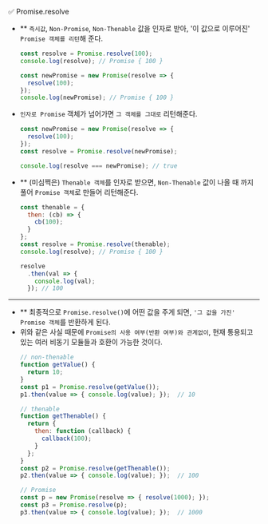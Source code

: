 ✅ Promise.resolve

* ** `즉시값`, `Non-Promise`, `Non-Thenable` 값을 인자로 받아, '이 값으로 이루어진' `Promise 객체를 리턴`해 준다.
  ```javascript
  const resolve = Promise.resolve(100);
  console.log(resolve); // Promise { 100 }

  const newPromise = new Promise(resolve => {
    resolve(100);
  });
  console.log(newPromise); // Promise { 100 }
  ```
* `인자로 Promise` 객체가 넘어가면 `그 객체를 그대로` 리턴해준다.
  ```javascript
  const newPromise = new Promise(resolve => {
    resolve(100);
  });
  const resolve = Promise.resolve(newPromise);

  console.log(resolve === newPromise); // true
  ```
* ** (미심쩍은) `Thenable 객체`를 인자로 받으면, `Non-Thenable` 값이 나올 때 까지 풀어 `Promise 객체`로 만들어 리턴해준다.
  ```javascript
  const thenable = {
    then: (cb) => {
      cb(100);
    }
  };
  const resolve = Promise.resolve(thenable);
  console.log(resolve); // Promise { 100 }

  resolve
    .then(val => {
      console.log(val);
    }); // 100
  ```

<hr />

* ** 최종적으로 `Promise.resolve()`에 어떤 값을 주게 되면, `'그 값을 가진' Promise 객체`를 반환하게 된다.
* 위와 같은 사실 때문에 `Promise의 사용 여부(반환 여부)와 관계없이`, 현재 통용되고 있는 여러 비동기 모듈들과 호환이 가능한 것이다.
  ```js
  // non-thenable
  function getValue() {
    return 10;
  }
  const p1 = Promise.resolve(getValue());
  p1.then(value => { console.log(value); });  // 10

  // thenable
  function getThenable() {
    return {
      then: function (callback) {
        callback(100);
      }
    };
  }
  const p2 = Promise.resolve(getThenable());
  p2.then(value => { console.log(value); });  // 100

  // Promise
  const p = new Promise(resolve => { resolve(1000); });
  const p3 = Promise.resolve(p);
  p3.then(value => { console.log(value); });  // 1000
  ```